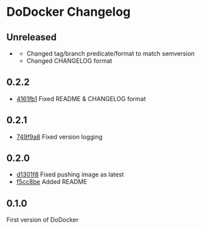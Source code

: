 # DoDocker Changelog

## Unreleased

* []()
  - Changed tag/branch predicate/format to match semversion
  - Changed CHANGELOG format

## 0.2.2

* [4161fb1](https://github.com/Junikorn/dodocker/commit/4161fb17fac91d6e6841e90e02a3f87060374728)
  Fixed README & CHANGELOG format

## 0.2.1

* [749f9a8](https://github.com/Junikorn/dodocker/commit/749f9a8d29feefb890dd6c419c35755c3c7a775a)
  Fixed version logging

## 0.2.0

* [d1301f8](https://github.com/Junikorn/dodocker/commit/d1301f8d124b3395f0e0de7b08293d35ad6f3592)
  Fixed pushing image as latest 
* [f5cc8be](https://github.com/Junikorn/dodocker/commit/f5cc8be3cd1adf91d68d47fc625376777274632e)
  Added README

## 0.1.0

First version of DoDocker
